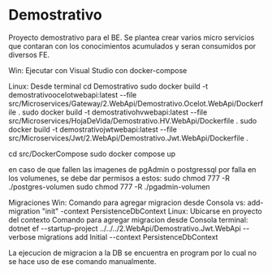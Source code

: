 # Demostrativo
Proyecto demostrativo para el BE. Se plantea crear varios micro servicios que contaran con los conocimientos acumulados y seran consumidos por diversos FE.

Win: Ejecutar con Visual Studio con docker-compose

Linux: Desde terminal
cd Demostrativo
sudo docker build -t demostrativoocelotwebapi:latest --file src/Microservices/Gateway/2.WebApi/Demostrativo.Ocelot.WebApi/Dockerfile .
sudo docker build -t demostrativohvwebapi:latest --file src/Microservices/HojaDeVida/Demostrativo.HV.WebApi/Dockerfile .
sudo docker build -t demostrativojwtwebapi:latest --file src/Microservices/Jwt/2.WebApi/Demostrativo.Jwt.WebApi/Dockerfile .

cd src/DockerCompose
sudo docker compose up

en caso de que fallen las imagenes de pgAdmin o postgressql por falla en los volumenes, se debe dar permisos a estos:
sudo chmod 777 -R ./postgres-volumen
sudo chmod 777 -R ./pgadmin-volumen

Migraciones
Win:
Comando para agregar migracion desde Consola vs: add-migration "init" -context PersistenceDbContext
Linux: Ubicarse en proyecto del contexto
Comando para agregar migracion desde Consola terminal: 
dotnet ef --startup-project ../../../2.WebApi/Demostrativo.Jwt.WebApi --verbose migrations add Initial --context PersistenceDbContext

La ejecucion de migracion a la DB se encuentra en program por lo cual no se hace uso de ese comando manualmente.
